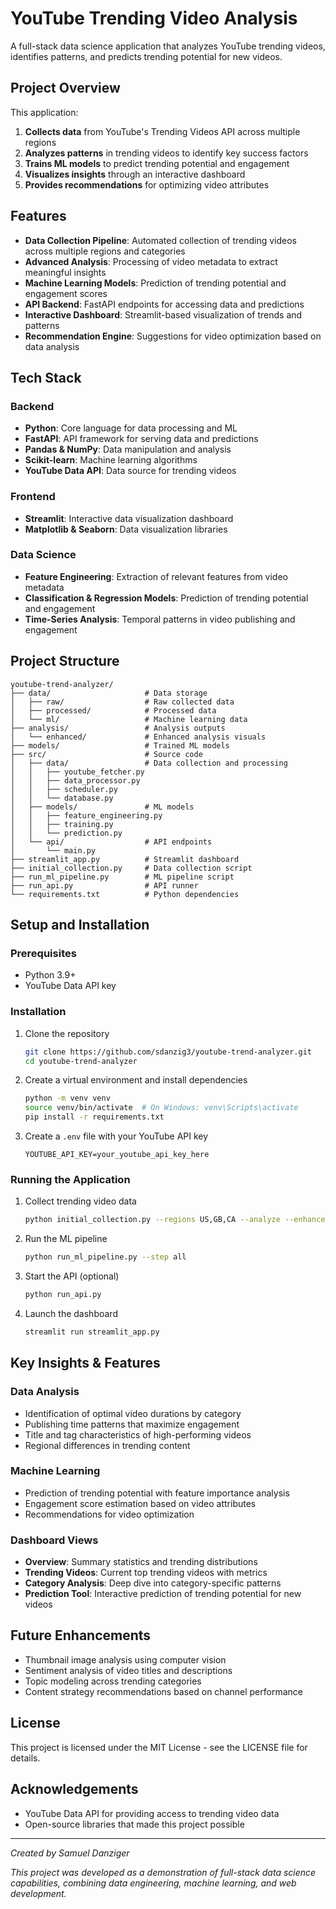 # YouTube Trending Video Analysis

A full-stack data science application that analyzes YouTube trending videos, identifies patterns, and predicts trending potential for new videos.

## Project Overview

This application:

1. **Collects data** from YouTube's Trending Videos API across multiple regions
2. **Analyzes patterns** in trending videos to identify key success factors
3. **Trains ML models** to predict trending potential and engagement
4. **Visualizes insights** through an interactive dashboard
5. **Provides recommendations** for optimizing video attributes

## Features

- **Data Collection Pipeline**: Automated collection of trending videos across multiple regions and categories
- **Advanced Analysis**: Processing of video metadata to extract meaningful insights
- **Machine Learning Models**: Prediction of trending potential and engagement scores
- **API Backend**: FastAPI endpoints for accessing data and predictions
- **Interactive Dashboard**: Streamlit-based visualization of trends and patterns
- **Recommendation Engine**: Suggestions for video optimization based on data analysis

## Tech Stack

### Backend
- **Python**: Core language for data processing and ML
- **FastAPI**: API framework for serving data and predictions
- **Pandas & NumPy**: Data manipulation and analysis
- **Scikit-learn**: Machine learning algorithms
- **YouTube Data API**: Data source for trending videos

### Frontend
- **Streamlit**: Interactive data visualization dashboard
- **Matplotlib & Seaborn**: Data visualization libraries

### Data Science
- **Feature Engineering**: Extraction of relevant features from video metadata
- **Classification & Regression Models**: Prediction of trending potential and engagement
- **Time-Series Analysis**: Temporal patterns in video publishing and engagement

## Project Structure

```
youtube-trend-analyzer/
├── data/                     # Data storage
│   ├── raw/                  # Raw collected data
│   ├── processed/            # Processed data
│   └── ml/                   # Machine learning data
├── analysis/                 # Analysis outputs
│   └── enhanced/             # Enhanced analysis visuals
├── models/                   # Trained ML models
├── src/                      # Source code
│   ├── data/                 # Data collection and processing
│   │   ├── youtube_fetcher.py
│   │   ├── data_processor.py
│   │   ├── scheduler.py
│   │   └── database.py
│   ├── models/               # ML models
│   │   ├── feature_engineering.py
│   │   ├── training.py
│   │   └── prediction.py
│   └── api/                  # API endpoints
│       └── main.py
├── streamlit_app.py          # Streamlit dashboard
├── initial_collection.py     # Data collection script
├── run_ml_pipeline.py        # ML pipeline script
├── run_api.py                # API runner
└── requirements.txt          # Python dependencies
```

## Setup and Installation

### Prerequisites

- Python 3.9+
- YouTube Data API key

### Installation

1. Clone the repository
   ```bash
   git clone https://github.com/sdanzig3/youtube-trend-analyzer.git
   cd youtube-trend-analyzer
   ```

2. Create a virtual environment and install dependencies
   ```bash
   python -m venv venv
   source venv/bin/activate  # On Windows: venv\Scripts\activate
   pip install -r requirements.txt
   ```

3. Create a `.env` file with your YouTube API key
   ```
   YOUTUBE_API_KEY=your_youtube_api_key_here
   ```

### Running the Application

1. Collect trending video data
   ```bash
   python initial_collection.py --regions US,GB,CA --analyze --enhanced
   ```

2. Run the ML pipeline
   ```bash
   python run_ml_pipeline.py --step all
   ```

3. Start the API (optional)
   ```bash
   python run_api.py
   ```

4. Launch the dashboard
   ```bash
   streamlit run streamlit_app.py
   ```

## Key Insights & Features

### Data Analysis

- Identification of optimal video durations by category
- Publishing time patterns that maximize engagement
- Title and tag characteristics of high-performing videos
- Regional differences in trending content

### Machine Learning

- Prediction of trending potential with feature importance analysis
- Engagement score estimation based on video attributes
- Recommendations for video optimization

### Dashboard Views

- **Overview**: Summary statistics and trending distributions
- **Trending Videos**: Current top trending videos with metrics
- **Category Analysis**: Deep dive into category-specific patterns
- **Prediction Tool**: Interactive prediction of trending potential for new videos

## Future Enhancements

- Thumbnail image analysis using computer vision
- Sentiment analysis of video titles and descriptions
- Topic modeling across trending categories
- Content strategy recommendations based on channel performance

## License

This project is licensed under the MIT License - see the LICENSE file for details.

## Acknowledgements

- YouTube Data API for providing access to trending video data
- Open-source libraries that made this project possible

---

*Created by Samuel Danziger* 

*This project was developed as a demonstration of full-stack data science capabilities, combining data engineering, machine learning, and web development.*